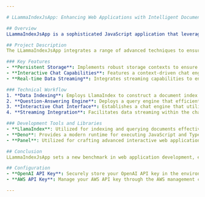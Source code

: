 ```yaml
---

# LLammaIndexJsApp: Enhancing Web Applications with Intelligent Document Indexing

## Overview
LLammaIndexJsApp is a sophisticated JavaScript application that leverages the LlamaIndex library to deliver a dynamic and interactive web application. It focuses on three primary functionalities: persistent data storage, interactive chatting, and real-time streaming. These features make it exceptionally suitable for applications that require dynamic content management and retrieval.

## Project Description
The LLammaIndexJsApp integrates a range of advanced techniques to ensure a seamless and effective user experience in web applications that manage significant data interactions. By utilizing the power of LlamaIndex, this application not only responds adeptly to user queries but also maintains a consistent operational state across sessions and streams content dynamically as needed.

### Key Features
- **Persistent Storage**: Implements robust storage contexts to ensure a stable and durable document index, preserving data integrity and availability across sessions.
- **Interactive Chat Capabilities**: Features a context-driven chat engine powered by LlamaIndex, enabling users to interact with the application via a conversational user interface.
- **Real-time Data Streaming**: Integrates streaming capabilities to ensure a continuous data flow, significantly enhancing the application's responsiveness and interactive experience.

### Technical Workflow
1. **Data Indexing**: Employs LlamaIndex to construct a document index from the stored data, enabling quick and precise data retrieval.
2. **Question-Answering Engine**: Deploys a query engine that efficiently processes user inquiries and retrieves relevant information from the indexed data.
3. **Interactive Chat Interface**: Establishes a chat engine that utilizes the indexed data to engage users in intelligent conversations, providing informative responses based on previous interactions.
4. **Streaming Integration**: Facilitates data streaming within the chat interface, ensuring users receive up-to-the-minute updates and responses.

### Development Tools and Libraries
- **LlamaIndex**: Utilized for indexing and querying documents effectively.
- **Deno**: Provides a modern runtime for executing JavaScript and TypeScript outside of a web browser, enhancing the development process.
- **Panel**: Utilized for crafting advanced interactive web applications with Python, improving the application's interface and functionality.

## Conclusion
LLammaIndexJsApp sets a new benchmark in web application development, especially in environments that necessitate dynamic content management and sophisticated user interactions. Through its integration of document indexing, conversational interfaces, and data streaming, this application exemplifies the potential of modern web technologies to revolutionize user engagement and content management.

## Configuration
- **OpenAI API Key**: Securely store your OpenAI API key in the environment variable `OPENAI_API_KEY`.
- **AWS API Key**: Manage your AWS API key through the AWS management console or within environment variables, as necessary.

---
```

